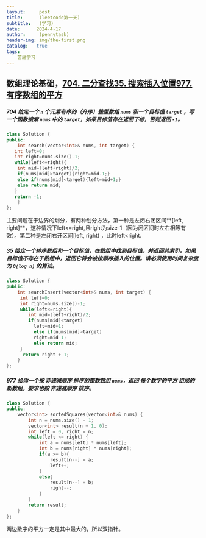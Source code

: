 ```yaml
---
layout:     post
title:      (leetcode第一天)
subtitle:   (学习)
date:      2024-4-17
author:     (pennytask)
header-img: img/the-first.png
catalog:   true
tags:
    苦逼学习
---
```


## 数组理论基础，[704. 二分查找](https://leetcode.cn/problems/binary-search/)[35. 搜索插入位置](https://leetcode.cn/problems/search-insert-position/)[977. 有序数组的平方](https://leetcode.cn/problems/squares-of-a-sorted-array/)

##### 704 给定一个 `n` 个元素有序的（升序）整型数组 `nums` 和一个目标值 `target` ，写一个函数搜索 `nums` 中的 `target`，如果目标值存在返回下标，否则返回 `-1`。

```c++
class Solution {
public:
    int search(vector<int>& nums, int target) {
   int left=0;
   int right=nums.size()-1;
   while(left<=right){
    int mid=(left+right)/2;
    if(nums[mid]>target){right=mid-1;}
    else if(nums[mid]<target){left=mid+1;}
    else return mid;
   }
   return -1;
    }
};
```

  主要问题在于边界的划分，有两种划分方法，第一种是左闭右闭区间**[left, right]**，这种情况下left<=right,且right为size-1（因为闭区间时左右相等有效）。第二种是左闭右开区间[left, right) ，此时left<right.

##### 35  给定一个排序数组和一个目标值，在数组中找到目标值，并返回其索引。如果目标值不存在于数组中，返回它将会被按顺序插入的位置。请必须使用时间复杂度为 `O(log n)` 的算法。

```c++
class Solution {
public:
    int searchInsert(vector<int>& nums, int target) {
     int left=0;
     int right=nums.size()-1;
     while(left<=right){
        int mid=(left+right)/2;
        if(nums[mid]<target)
          left=mid+1;
          else if(nums[mid]>target)
          right=mid-1;
          else return mid;
     }
      return right + 1;
    }
};
```

##### 977 给你一个按 **非递减顺序** 排序的整数数组 `nums`，返回 **每个数字的平方** 组成的新数组，要求也按 **非递减顺序** 排序。

```c++
class Solution {
public:
    vector<int> sortedSquares(vector<int>& nums) {
        int n = nums.size() - 1;
        vector<int> result(n + 1, 0);
        int left = 0, right = n;
        while(left <= right) {
            int a = nums[left] * nums[left];
            int b = nums[right] * nums[right];
            if(a >= b){
                result[n--] = a;
                left++;
            }
            else{
                result[n--] = b;
                right--;
            }
        }
        return result;
    }
};
```

  两边数字的平方一定是其中最大的，所以双指针。
